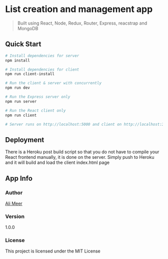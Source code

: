 # List creation and management app

> Built using React, Node, Redux, Router, Express, reacstrap and MongoDB


## Quick Start

```bash
# Install dependencies for server
npm install

# Install dependencies for client
npm run client-install

# Run the client & server with concurrently
npm run dev

# Run the Express server only
npm run server

# Run the React client only
npm run client

# Server runs on http://localhost:5000 and client on http://localhost:3000
```

## Deployment

There is a Heroku post build script so that you do not have to compile your React frontend manually, it is done on the server. Simply push to Heroku and it will build and load the client index.html page

## App Info

### Author


[Ali Meer](https://github.com/AliMeer/Things2Buy)

### Version

1.0.0

### License

This project is licensed under the MIT License
